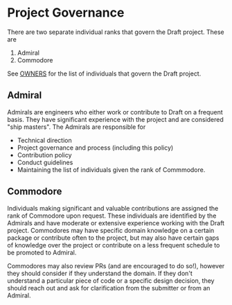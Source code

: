 # Project Governance

There are two separate individual ranks that govern the Draft project. These are

1. Admiral
2. Commodore

See [OWNERS](OWNERS) for the list of individuals that govern the Draft project.

## Admiral

Admirals are engineers who either work or contribute to Draft on a frequent basis. They have
significant experience with the project and are considered "ship masters". The Admirals are
responsible for

- Technical direction
- Project governance and process (including this policy)
- Contribution policy
- Conduct guidelines
- Maintaining the list of individuals given the rank of Commmodore.

## Commodore

Individuals making significant and valuable contributions are assigned the rank of Commodore upon
request. These individuals are identified by the Admirals and have moderate or extensive experience
working with the Draft project. Commodores may have specific domain knowledge on a certain package or
contribute often to the project, but may also have certain gaps of knowledge over the project or
contribute on a less frequent schedule to be promoted to Admiral.

Commodores may also review PRs (and are encouraged to do so!), however they should consider if they
understand the domain. If they don't understand a particular piece of code or a specific design
decision, they should reach out and ask for clarification from the submitter or from an Admiral.
